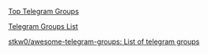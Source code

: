 
[Top Telegram Groups](https://combot.org/top/telegram/groups)

[Telegram Groups List](https://tgram.io/)

[stkw0/awesome-telegram-groups: List of telegram groups](https://github.com/stkw0/awesome-telegram-groups)
